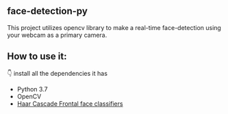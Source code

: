 ## face-detection-py
This project utilizes opencv library to make a real-time face-detection using your webcam as a primary camera.
## How to use it:
👇 install all the dependencies it has
- Python 3.7
- OpenCV
- [Haar Cascade Frontal face classifiers](https://github.com/vschs007/flask-realtime-face-detection-opencv-python/blob/master/haarcascade_frontalface_default.xml)
